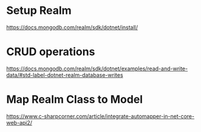 # Setup Realm
https://docs.mongodb.com/realm/sdk/dotnet/install/

# CRUD operations
https://docs.mongodb.com/realm/sdk/dotnet/examples/read-and-write-data/#std-label-dotnet-realm-database-writes

# Map Realm Class to Model 
https://www.c-sharpcorner.com/article/integrate-automapper-in-net-core-web-api2/